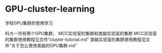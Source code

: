 # GPU-cluster-learning
学校GPU集群的使用学习


科大一共有两个GPU集群，
MCC实验室的集群和类脑实验室的集群
MCC实验室的集群使用教程见文件“cluster-tutorial.md”
类脑实验室的集群使用教程见文件“关于怎么使用类脑的GPU集群.md”
